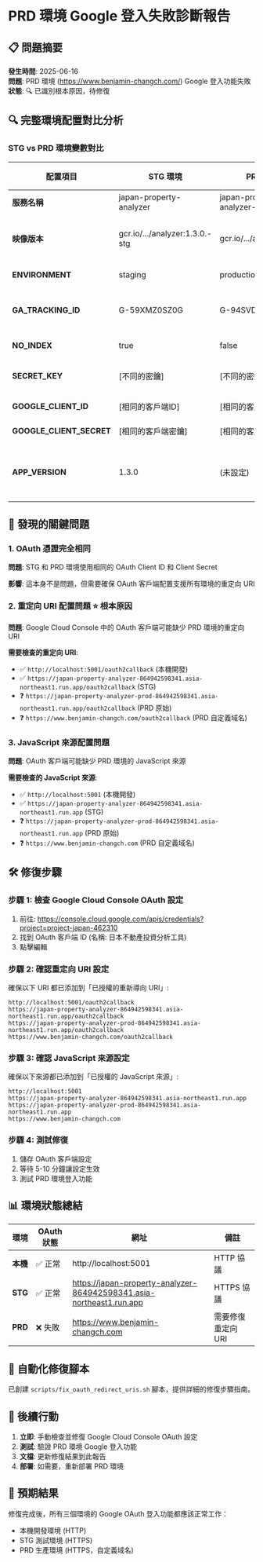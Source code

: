# PRD 環境 Google 登入失敗診斷報告

## 📋 問題摘要

**發生時間**: 2025-06-16  
**問題**: PRD 環境 (https://www.benjamin-changch.com/) Google 登入功能失敗  
**狀態**: 🔍 已識別根本原因，待修復  

## 🔍 完整環境配置對比分析

### STG vs PRD 環境變數對比

| 配置項目 | STG 環境 | PRD 環境 | 差異分析 |
|----------|----------|----------|----------|
| **服務名稱** | japan-property-analyzer | japan-property-analyzer-prod | ✅ 正常 |
| **映像版本** | gcr.io/.../analyzer:1.3.0.-stg | gcr.io/.../analyzer:latest | ✅ 都是最新版本 |
| **ENVIRONMENT** | staging | production | ✅ 正常 |
| **GA_TRACKING_ID** | G-59XMZ0SZ0G | G-94SVDFL5YN | ✅ 不同追蹤 ID |
| **NO_INDEX** | true | false | ✅ 正常 |
| **SECRET_KEY** | [不同的密鑰] | [不同的密鑰] | ✅ 不同密鑰 |
| **GOOGLE_CLIENT_ID** | [相同的客戶端ID] | [相同的客戶端ID] | ⚠️ **相同** |
| **GOOGLE_CLIENT_SECRET** | [相同的客戶端密鑰] | [相同的客戶端密鑰] | ⚠️ **相同** |
| **APP_VERSION** | 1.3.0 | (未設定) | ⚠️ PRD 缺少版本號 |

## 🚨 發現的關鍵問題

### 1. OAuth 憑證完全相同
**問題**: STG 和 PRD 環境使用相同的 OAuth Client ID 和 Client Secret

**影響**: 這本身不是問題，但需要確保 OAuth 客戶端配置支援所有環境的重定向 URI

### 2. 重定向 URI 配置問題 ⭐ **根本原因**
**問題**: Google Cloud Console 中的 OAuth 客戶端可能缺少 PRD 環境的重定向 URI

**需要檢查的重定向 URI**:
- ✅ `http://localhost:5001/oauth2callback` (本機開發)
- ✅ `https://japan-property-analyzer-864942598341.asia-northeast1.run.app/oauth2callback` (STG)
- ❓ `https://japan-property-analyzer-prod-864942598341.asia-northeast1.run.app/oauth2callback` (PRD 原始)
- ❓ `https://www.benjamin-changch.com/oauth2callback` (PRD 自定義域名)

### 3. JavaScript 來源配置問題
**問題**: OAuth 客戶端可能缺少 PRD 環境的 JavaScript 來源

**需要檢查的 JavaScript 來源**:
- ✅ `http://localhost:5001` (本機開發)
- ✅ `https://japan-property-analyzer-864942598341.asia-northeast1.run.app` (STG)
- ❓ `https://japan-property-analyzer-prod-864942598341.asia-northeast1.run.app` (PRD 原始)
- ❓ `https://www.benjamin-changch.com` (PRD 自定義域名)

## 🛠️ 修復步驟

### 步驟 1: 檢查 Google Cloud Console OAuth 設定
1. 前往: https://console.cloud.google.com/apis/credentials?project=project-japan-462310
2. 找到 OAuth 客戶端 ID (名稱: 日本不動產投資分析工具)
3. 點擊編輯

### 步驟 2: 確認重定向 URI 設定
確保以下 URI 都已添加到「已授權的重新導向 URI」:
```
http://localhost:5001/oauth2callback
https://japan-property-analyzer-864942598341.asia-northeast1.run.app/oauth2callback
https://japan-property-analyzer-prod-864942598341.asia-northeast1.run.app/oauth2callback
https://www.benjamin-changch.com/oauth2callback
```

### 步驟 3: 確認 JavaScript 來源設定
確保以下來源都已添加到「已授權的 JavaScript 來源」:
```
http://localhost:5001
https://japan-property-analyzer-864942598341.asia-northeast1.run.app
https://japan-property-analyzer-prod-864942598341.asia-northeast1.run.app
https://www.benjamin-changch.com
```

### 步驟 4: 測試修復
1. 儲存 OAuth 客戶端設定
2. 等待 5-10 分鐘讓設定生效
3. 測試 PRD 環境登入功能

## 📊 環境狀態總結

| 環境 | OAuth 狀態 | 網址 | 備註 |
|------|------------|------|------|
| **本機** | ✅ 正常 | http://localhost:5001 | HTTP 協議 |
| **STG** | ✅ 正常 | https://japan-property-analyzer-864942598341.asia-northeast1.run.app | HTTPS 協議 |
| **PRD** | ❌ 失敗 | https://www.benjamin-changch.com | 需要修復重定向 URI |

## 🔧 自動化修復腳本

已創建 `scripts/fix_oauth_redirect_uris.sh` 腳本，提供詳細的修復步驟指南。

## 📝 後續行動

1. **立即**: 手動檢查並修復 Google Cloud Console OAuth 設定
2. **測試**: 驗證 PRD 環境 Google 登入功能
3. **文檔**: 更新修復結果到此報告
4. **部署**: 如需要，重新部署 PRD 環境

## 🎯 預期結果

修復完成後，所有三個環境的 Google OAuth 登入功能都應該正常工作：
- 本機開發環境 (HTTP)
- STG 測試環境 (HTTPS)
- PRD 生產環境 (HTTPS，自定義域名) 